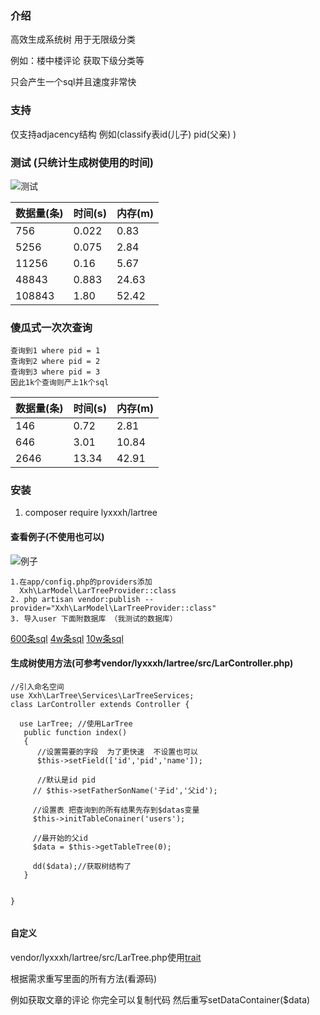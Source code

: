 ### 介绍
  高效生成系统树 
  用于无限级分类
 
  例如：楼中楼评论 获取下级分类等 
  
  只会产生一个sql并且速度非常快
   
### 支持
 仅支持adjacency结构
 例如(classify表id(儿子) pid(父亲)  )
 
 
### 测试 (只统计生成树使用的时间)
 ![测试](https://xxh-download.cdn.bcebos.com/test.png)
 
| 数据量(条)  | 时间(s)  | 内存(m) 
|  ---- | ----  | ---   |
| 756   |  0.022 | 0.83   |
| 5256  | 0.075  | 2.84   |
| 11256 | 0.16   | 5.67  |
| 48843 |  0.883 | 24.63 |
|108843 |  1.80  | 52.42


### 傻瓜式一次次查询
    查询到1 where pid = 1 
    查询到2 where pid = 2 
    查询到3 where pid = 3
    因此1k个查询则产上1k个sql
        
| 数据量(条)     | 时间(s)  | 内存(m) 
|  ---- | ----   | ---     
| 146   |  0.72  | 2.81    
|  646  |  3.01  |10.84
|  2646 |  13.34|42.91
  
      
  
### 安装
  1. composer require lyxxxh/lartree 
   



#### 查看例子(不使用也可以)
![例子](https://xxh-download.cdn.bcebos.com/ex.png)

    1.在app/config.php的providers添加
      Xxh\LarModel\LarTreeProvider::class
 	2. php artisan vendor:publish --provider="Xxh\LarModel\LarTreeProvider::class"
 	3. 导入user 下面附数据库 （我测试的数据库）
[600条sql](https://xxh-download.cdn.bcebos.com/600.sql)
[4w条sql](https://xxh-download.cdn.bcebos.com/4w.sql)
[10w条sql](https://xxh-download.cdn.bcebos.com/10w.sql)
    

 	
 	
####  生成树使用方法(可参考vendor/lyxxxh/lartree/src/LarController.php)

 ```
 //引入命名空间
 use Xxh\LarTree\Services\LarTreeServices;
 class LarController extends Controller {
 
   use LarTree; //使用LarTree
    public function index()
    {
       //设置需要的字段  为了更快速  不设置也可以
       $this->setField(['id','pid','name']);
        
       //默认是id pid
      // $this->setFatherSonName('子id','父id');
     
      //设置表 把查询到的所有结果先存到$datas变量
      $this->initTableConainer('users');
      
      //最开始的父id
      $data = $this->getTableTree(0);
      
      dd($data);//获取树结构了
    }     
    
    
 }
     

```

#### 自定义


vendor/lyxxxh/lartree/src/LarTree.php使用[trait](https://learnku.com/docs/laravel-core-concept/5.5/trait/3025)

根据需求重写里面的所有方法(看源码)

例如获取文章的评论
你完全可以复制代码 然后重写setDataContainer($data)



  
 
